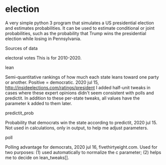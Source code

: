 election
========

A very simple python 3 program that simulates a US presidential election and
estimates probabilities. It can be used to estimate conditional or joint probabilities,
such as the probability that Trump wins the presidential election while losing in
Pennsylvania.


Sources of data

electoral votes
This is for 2010-2020.

lean

Semi-quantitative rankings of how much each state leans toward one party or another.
Positive = democratic.
2020 jul 15, http://insideelections.com/ratings/president
I added half-unit tweaks in cases where these expert opinions didn't seem consistent with polls and predictit.
In addition to these per-state tweaks, all values have the parameter k added to them later.

predictit_prob

  Probability that democrats win the state according to
  predictit, 2020 jul 15.
  Not used in calculations, only in output, to help me adjust parameters.

poll

  Polling advantage for democrats, 2020 jul 16, fivethirtyeight.com.
  Used for two purposes: (1) used automatically to normalize the c parameter;
  (2) helps me to decide on lean_tweaks[].

